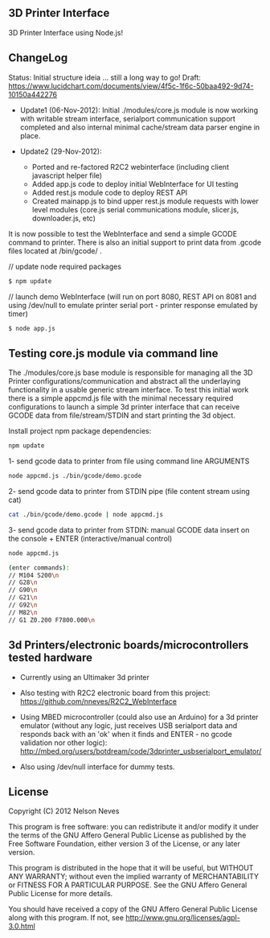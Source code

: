 3D Printer Interface
--------------------

3D Printer Interface using Node.js!

ChangeLog
---------
Status: Initial structure ideia ... still a long way to go!
Draft: https://www.lucidchart.com/documents/view/4f5c-1f6c-50baa492-9d74-10150a442276

* Update1 (06-Nov-2012): 
Initial ./modules/core.js module is now working with writable stream interface, serialport communication support completed and also internal minimal cache/stream data parser engine in place.

* Update2 (29-Nov-2012): 
	- Ported and re-factored R2C2 webinterface (including client javascript helper file)
	- Added app.js code to deploy initial WebInterface for UI testing
	- Added rest.js module code to deploy REST API
	- Created mainapp.js to bind upper rest.js module requests with lower level modules (core.js serial communications module, slicer.js, downloader.js, etc)

It is now possible to test the WebInterface and send a simple GCODE command to printer. There is also an initial support to print data from .gcode files located at /bin/gcode/ .

// update node required packages
```bash
$ npm update
```

// launch demo WebInterface (will run on port 8080, REST API on 8081 and using /dev/null to emulate printer serial port - printer response emulated by timer)
```bash
$ node app.js
```

Testing core.js module via command line
----------------------

The ./modules/core.js base module is responsible for managing all the 3D Printer configurations/communication and abstract all the underlaying functionality in a usable generic stream interface. To test this initial work there is a simple appcmd.js file with the minimal necessary required configurations to launch a simple 3d printer interface that can receive GCODE data from file/stream/STDIN and start printing the 3d object.

Install project npm package dependencies:

```bash
npm update
```

1- send gcode data to printer from file using command line ARGUMENTS

```bash
node appcmd.js ./bin/gcode/demo.gcode
```

2- send gcode data to printer from STDIN pipe (file content stream using cat)

```bash
cat ./bin/gcode/demo.gcode | node appcmd.js
```

3- send gcode data to printer from STDIN: manual GCODE data insert on the console + ENTER (interactive/manual control)

```bash
node appcmd.js

(enter commands): 
// M104 S200\n
// G28\n
// G90\n
// G21\n
// G92\n
// M82\n
// G1 Z0.200 F7800.000\n
```

3d Printers/electronic boards/microcontrollers tested hardware
----------------------
* Currently using an Ultimaker 3d printer

* Also testing with R2C2 electronic board from this project: https://github.com/nneves/R2C2_WebInterface

* Using MBED microcontroller (could also use an Arduino) for a 3d printer emulator (without any logic, just receives USB serialport data and responds back with an 'ok' when it finds and ENTER - no gcode validation nor other logic):
http://mbed.org/users/botdream/code/3dprinter_usbserialport_emulator/

* Also using /dev/null interface for dummy tests.

License
----------------------
Copyright (C) 2012 Nelson Neves

This program is free software: you can redistribute it and/or modify
it under the terms of the GNU Affero General Public License as
published by the Free Software Foundation, either version 3 of the
License, or any later version.

This program is distributed in the hope that it will be useful,
but WITHOUT ANY WARRANTY; without even the implied warranty of
MERCHANTABILITY or FITNESS FOR A PARTICULAR PURPOSE.  See the
GNU Affero General Public License for more details.

You should have received a copy of the GNU Affero General Public License
along with this program.  If not, see http://www.gnu.org/licenses/agpl-3.0.html
